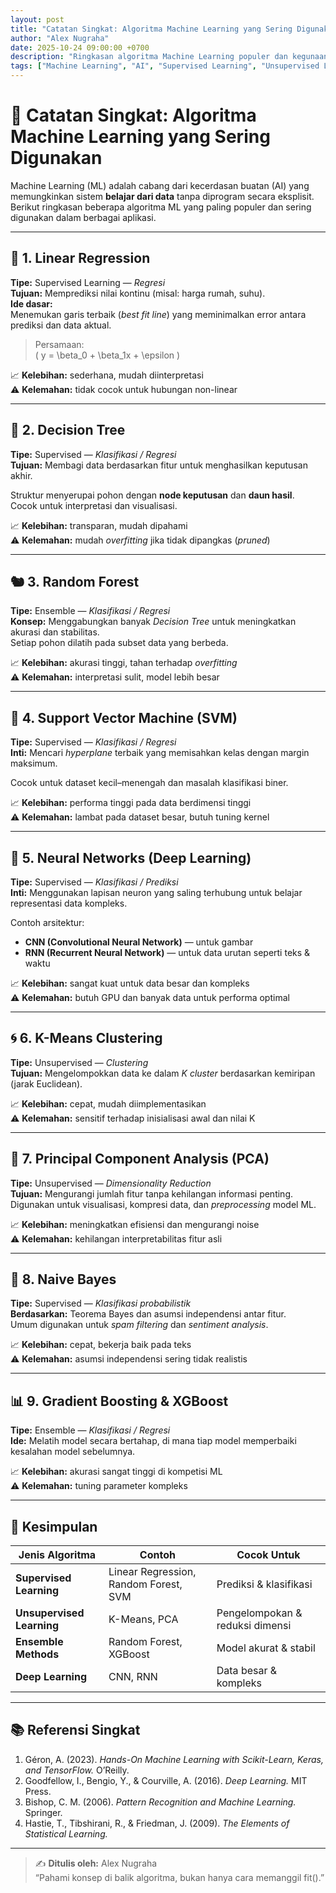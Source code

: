 ```yaml
---
layout: post
title: "Catatan Singkat: Algoritma Machine Learning yang Sering Digunakan"
author: "Alex Nugraha"
date: 2025-10-24 09:00:00 +0700
description: "Ringkasan algoritma Machine Learning populer dan kegunaannya dalam berbagai bidang."
tags: ["Machine Learning", "AI", "Supervised Learning", "Unsupervised Learning", "Deep Learning"]
---
```


# 🤖 Catatan Singkat: Algoritma Machine Learning yang Sering Digunakan

Machine Learning (ML) adalah cabang dari kecerdasan buatan (AI) yang memungkinkan sistem **belajar dari data** tanpa diprogram secara eksplisit.  
Berikut ringkasan beberapa algoritma ML yang paling populer dan sering digunakan dalam berbagai aplikasi.

---

## 🧩 1. **Linear Regression**
**Tipe:** Supervised Learning — *Regresi*  
**Tujuan:** Memprediksi nilai kontinu (misal: harga rumah, suhu).  
**Ide dasar:**  
Menemukan garis terbaik (*best fit line*) yang meminimalkan error antara prediksi dan data aktual.  

> Persamaan:  
> \( y = \beta_0 + \beta_1x + \epsilon \)

📈 **Kelebihan:** sederhana, mudah diinterpretasi  
⚠️ **Kelemahan:** tidak cocok untuk hubungan non-linear

---

## 🌳 2. **Decision Tree**
**Tipe:** Supervised — *Klasifikasi / Regresi*  
**Tujuan:** Membagi data berdasarkan fitur untuk menghasilkan keputusan akhir.  

Struktur menyerupai pohon dengan **node keputusan** dan **daun hasil**.  
Cocok untuk interpretasi dan visualisasi.

📈 **Kelebihan:** transparan, mudah dipahami  
⚠️ **Kelemahan:** mudah *overfitting* jika tidak dipangkas (*pruned*)

---

## 🐿️ 3. **Random Forest**
**Tipe:** Ensemble — *Klasifikasi / Regresi*  
**Konsep:** Menggabungkan banyak *Decision Tree* untuk meningkatkan akurasi dan stabilitas.  
Setiap pohon dilatih pada subset data yang berbeda.

📈 **Kelebihan:** akurasi tinggi, tahan terhadap *overfitting*  
⚠️ **Kelemahan:** interpretasi sulit, model lebih besar

---

## 🔢 4. **Support Vector Machine (SVM)**
**Tipe:** Supervised — *Klasifikasi / Regresi*  
**Inti:** Mencari *hyperplane* terbaik yang memisahkan kelas dengan margin maksimum.  

Cocok untuk dataset kecil–menengah dan masalah klasifikasi biner.

📈 **Kelebihan:** performa tinggi pada data berdimensi tinggi  
⚠️ **Kelemahan:** lambat pada dataset besar, butuh tuning kernel

---

## 🧠 5. **Neural Networks (Deep Learning)**
**Tipe:** Supervised — *Klasifikasi / Prediksi*  
**Inti:** Menggunakan lapisan neuron yang saling terhubung untuk belajar representasi data kompleks.  

Contoh arsitektur:
- **CNN (Convolutional Neural Network)** — untuk gambar  
- **RNN (Recurrent Neural Network)** — untuk data urutan seperti teks & waktu  

📈 **Kelebihan:** sangat kuat untuk data besar dan kompleks  
⚠️ **Kelemahan:** butuh GPU dan banyak data untuk performa optimal

---

## 🌀 6. **K-Means Clustering**
**Tipe:** Unsupervised — *Clustering*  
**Tujuan:** Mengelompokkan data ke dalam *K cluster* berdasarkan kemiripan (jarak Euclidean).

📈 **Kelebihan:** cepat, mudah diimplementasikan  
⚠️ **Kelemahan:** sensitif terhadap inisialisasi awal dan nilai K

---

## 🧭 7. **Principal Component Analysis (PCA)**
**Tipe:** Unsupervised — *Dimensionality Reduction*  
**Tujuan:** Mengurangi jumlah fitur tanpa kehilangan informasi penting.  
Digunakan untuk visualisasi, kompresi data, dan *preprocessing* model ML.

📈 **Kelebihan:** meningkatkan efisiensi dan mengurangi noise  
⚠️ **Kelemahan:** kehilangan interpretabilitas fitur asli

---

## 🧮 8. **Naive Bayes**
**Tipe:** Supervised — *Klasifikasi probabilistik*  
**Berdasarkan:** Teorema Bayes dan asumsi independensi antar fitur.  
Umum digunakan untuk *spam filtering* dan *sentiment analysis*.

📈 **Kelebihan:** cepat, bekerja baik pada teks  
⚠️ **Kelemahan:** asumsi independensi sering tidak realistis

---

## 📊 9. **Gradient Boosting & XGBoost**
**Tipe:** Ensemble — *Klasifikasi / Regresi*  
**Ide:** Melatih model secara bertahap, di mana tiap model memperbaiki kesalahan model sebelumnya.  

📈 **Kelebihan:** akurasi sangat tinggi di kompetisi ML  
⚠️ **Kelemahan:** tuning parameter kompleks

---

## 🧠 Kesimpulan

| Jenis Algoritma | Contoh | Cocok Untuk |
|------------------|--------|--------------|
| **Supervised Learning** | Linear Regression, Random Forest, SVM | Prediksi & klasifikasi |
| **Unsupervised Learning** | K-Means, PCA | Pengelompokan & reduksi dimensi |
| **Ensemble Methods** | Random Forest, XGBoost | Model akurat & stabil |
| **Deep Learning** | CNN, RNN | Data besar & kompleks |

---

## 📚 Referensi Singkat
1. Géron, A. (2023). *Hands-On Machine Learning with Scikit-Learn, Keras, and TensorFlow.* O’Reilly.  
2. Goodfellow, I., Bengio, Y., & Courville, A. (2016). *Deep Learning.* MIT Press.  
3. Bishop, C. M. (2006). *Pattern Recognition and Machine Learning.* Springer.  
4. Hastie, T., Tibshirani, R., & Friedman, J. (2009). *The Elements of Statistical Learning.*

---

> ✍️ **Ditulis oleh:** Alex Nugraha  
> “Pahami konsep di balik algoritma, bukan hanya cara memanggil fit().”

